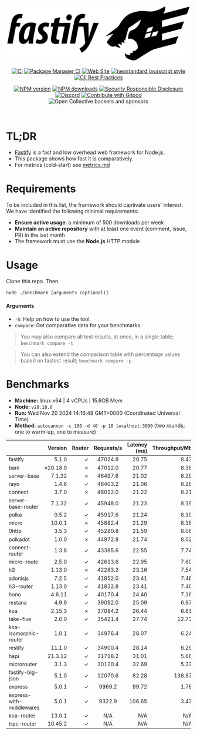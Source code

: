 <div align="center"> <a href="https://fastify.dev/">
    <img
      src="https://github.com/fastify/graphics/raw/HEAD/fastify-landscape-outlined.svg"
      width="650"
      height="auto"
    />
  </a>
</div>

<div align="center">

[![CI](https://github.com/fastify/fastify/actions/workflows/ci.yml/badge.svg)](https://github.com/fastify/fastify/actions/workflows/ci.yml)
[![Package Manager
CI](https://github.com/fastify/fastify/workflows/package-manager-ci/badge.svg?branch=main)](https://github.com/fastify/fastify/actions/workflows/package-manager-ci.yml)
[![Web
SIte](https://github.com/fastify/fastify/workflows/website/badge.svg?branch=main)](https://github.com/fastify/fastify/actions/workflows/website.yml)
[![neostandard javascript style](https://img.shields.io/badge/code_style-neostandard-brightgreen?style=flat)](https://github.com/neostandard/neostandard)
[![CII Best Practices](https://bestpractices.coreinfrastructure.org/projects/7585/badge)](https://bestpractices.coreinfrastructure.org/projects/7585)

</div>

<div align="center">

[![NPM
version](https://img.shields.io/npm/v/fastify.svg?style=flat)](https://www.npmjs.com/package/fastify)
[![NPM
downloads](https://img.shields.io/npm/dm/fastify.svg?style=flat)](https://www.npmjs.com/package/fastify)
[![Security Responsible
Disclosure](https://img.shields.io/badge/Security-Responsible%20Disclosure-yellow.svg)](https://github.com/fastify/fastify/blob/main/SECURITY.md)
[![Discord](https://img.shields.io/discord/725613461949906985)](https://discord.gg/fastify)
[![Contribute with Gitpod](https://img.shields.io/badge/Contribute%20with-Gitpod-908a85?logo=gitpod&color=blue)](https://gitpod.io/#https://github.com/fastify/fastify)
![Open Collective backers and sponsors](https://img.shields.io/opencollective/all/fastify)

</div>

<br />

# TL;DR

* [Fastify](https://github.com/fastify/fastify) is a fast and low overhead web framework for Node.js.
* This package shows how fast it is comparatively.
* For metrics (cold-start) see [metrics.md](./METRICS.md)

# Requirements

To be included in this list, the framework should captivate users' interest. We have identified the following minimal requirements:
- **Ensure active usage**: a minimum of 500 downloads per week
- **Maintain an active repository** with at least one event (comment, issue, PR) in the last month
- The framework must use the **Node.js** HTTP module

# Usage

Clone this repo. Then

```
node ./benchmark [arguments (optional)]
```

#### Arguments

* `-h`: Help on how to use the tool.
* `compare`: Get comparative data for your benchmarks.

> You may also compare all test results, at once, in a single table; `benchmark compare -t`

> You can also extend the comparison table with percentage values based on fastest result; `benchmark compare -p`
# Benchmarks

* __Machine:__ linux x64 | 4 vCPUs | 15.6GB Mem
* __Node:__ `v20.18.0`
* __Run:__ Wed Nov 20 2024 14:16:48 GMT+0000 (Coordinated Universal Time)
* __Method:__ `autocannon -c 100 -d 40 -p 10 localhost:3000` (two rounds; one to warm-up, one to measure)

|                          | Version  | Router | Requests/s | Latency (ms) | Throughput/Mb |
| :--                      | --:      | --:    | :-:        | --:          | --:           |
| fastify                  | 5.1.0    | ✓      | 47024.8    | 20.75        | 8.43          |
| bare                     | v20.18.0 | ✗      | 47012.0    | 20.77        | 8.38          |
| server-base              | 7.1.32   | ✗      | 46497.6    | 21.02        | 8.29          |
| rayo                     | 1.4.6    | ✓      | 46403.2    | 21.06        | 8.28          |
| connect                  | 3.7.0    | ✗      | 46012.0    | 21.22        | 8.21          |
| server-base-router       | 7.1.32   | ✓      | 45948.0    | 21.23        | 8.19          |
| polka                    | 0.5.2    | ✓      | 45917.6    | 21.24        | 8.19          |
| micro                    | 10.0.1   | ✗      | 45882.4    | 21.29        | 8.18          |
| 0http                    | 3.5.3    | ✓      | 45280.8    | 21.59        | 8.08          |
| polkadot                 | 1.0.0    | ✗      | 44972.8    | 21.74        | 8.02          |
| connect-router           | 1.3.8    | ✓      | 43385.6    | 22.55        | 7.74          |
| micro-route              | 2.5.0    | ✓      | 42613.6    | 22.95        | 7.60          |
| h3                       | 1.13.0   | ✗      | 42283.2    | 23.16        | 7.54          |
| adonisjs                 | 7.2.5    | ✓      | 41852.0    | 23.41        | 7.46          |
| h3-router                | 1.13.0   | ✓      | 41832.8    | 23.41        | 7.46          |
| hono                     | 4.6.11   | ✓      | 40170.4    | 24.40        | 7.16          |
| restana                  | 4.9.9    | ✓      | 39092.0    | 25.09        | 6.97          |
| koa                      | 2.15.3   | ✗      | 37084.2    | 26.44        | 6.61          |
| take-five                | 2.0.0    | ✓      | 35421.4    | 27.74        | 12.73         |
| koa-isomorphic-router    | 1.0.1    | ✓      | 34976.4    | 28.07        | 6.24          |
| restify                  | 11.1.0   | ✓      | 34900.4    | 28.14        | 6.29          |
| hapi                     | 21.3.12  | ✓      | 31718.2    | 31.01        | 5.66          |
| microrouter              | 3.1.3    | ✓      | 30120.4    | 32.69        | 5.37          |
| fastify-big-json         | 5.1.0    | ✓      | 12070.6    | 82.28        | 138.87        |
| express                  | 5.0.1    | ✓      | 9969.2     | 99.72        | 1.78          |
| express-with-middlewares | 5.0.1    | ✓      | 9322.9     | 106.65       | 3.47          |
| koa-router               | 13.0.1   | ✓      | N/A        | N/A          | N/A           |
| trpc-router              | 10.45.2  | ✓      | N/A        | N/A          | N/A           |
